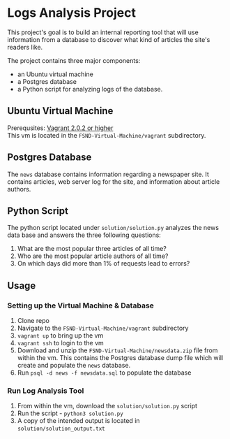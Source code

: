 # Logs Analysis Project
This project's goal is to build an internal reporting tool that will use information from a database to discover what kind of articles the site's readers like.

The project contains three major components:
* an Ubuntu virtual machine
* a Postgres database
* a Python script for analyzing logs of the database.

## Ubuntu Virtual Machine
Prerequsites: [Vagrant 2.0.2 or higher](https://www.vagrantup.com/)\
This vm is located in the `FSND-Virtual-Machine/vagrant` subdirectory.

## Postgres Database
The `news` database contains information regarding a newspaper site. It contains articles, web server log for the site, and information about article authors.

## Python Script
The python script located under `solution/solution.py` analyzes the news data base and answers the three following questions:

1. What are the most popular three articles of all time?
1. Who are the most popular article authors of all time?
1. On which days did more than 1% of requests lead to errors?

## Usage
### Setting up the Virtual Machine & Database
1. Clone repo
1. Navigate to the `FSND-Virtual-Machine/vagrant` subdirectory
1. `vagrant up` to bring up the vm
1. `vagrant ssh` to login to the vm
1. Download and unzip the `FSND-Virtual-Machine/newsdata.zip` file from within the vm. This contains the Postgres database dump file which will create and populate the `news` database.
1. Run `psql -d news -f newsdata.sql` to populate the database

### Run Log Analysis Tool
1. From within the vm, download the `solution/solution.py` script
1. Run the script - `python3 solution.py`
1. A copy of the intended output is located in `solution/solution_output.txt`
